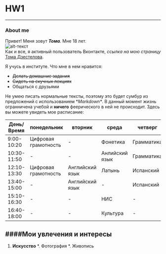 # HW1
***
### About me
Привет! Меня зовут **_Тома_**. Мне 18 лет.  
![alt-текст](https://pp.userapi.com/c637631/v637631505/5ca67/qXRw8gjI53E.jpg)  
Как и все, я активный пользователь Вконтакте, *ссылка на мою страницу* [Тома Дзестелова](https://vk.com/tom__gnom).

Я учусь в институте. Что мне в нем нравится:
* ~~Делать домашние задания~~
* ~~Сидеть на скучных лекциях~~
* Общаться с друзьями

Не умею писать нормальные тексты, поэтому это будет сумбур из предложений с использованием  \**Markdown\**. 
В данный момент жизнь огранничена учебой и **ничего** феерического в ней не происходит.  Здесь вы можете увидеть мое расписание:  


День/Время | **понедельник** |  **вторник** | **среда** | **четверг** | **пятница**  
--- |--- |--- |--- |--- |--- 
9:00-10:20 | Цифровая грамотность|- | Фонетика | Грамматика | Английский видео 
10:30-11:50| - | - | Анлийский язык | Грамматика | Испанский
12:10-13:30| Цифровая грамотность | Английский язык | Латынь | Испанский | Британская литература
13:40-15:00|-| Английский язык|-| Испанский |- 
15:10-16:30|-|- | НИС |-| Культура 
16:40-18:00|-|-| Культура | - | Британская литература  


####Мои увлечения и интересы
------  
1. **Искусство**
  *. Фотография
  *. Живопись


